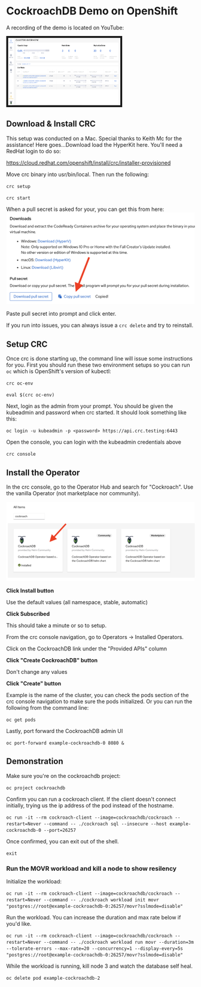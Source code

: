 # CockroachDB Demo on OpenShift

A recording of the demo is located on YouTube:

<a href="https://youtu.be/F681Yf8BgKY" target="blank"><img src="AdminUI.png"
alt="Watch the demo" width="300" height="180" border="5" /></a>


## Download & Install CRC

This setup was conducted on a Mac.  Special thanks to Keith Mc for the assistance!  Here goes...Download load the HyperKit here.  You'll need a RedHat login to do so:

https://cloud.redhat.com/openshift/install/crc/installer-provisioned

Move crc binary into usr/bin/local.  Then run the following:

`crc setup`

`crc start`

When a pull secret is asked for your, you can get this from here:
![alt text](CopyPullSecret.png)

Paste pull secret into prompt and click enter.

If you run into issues, you can always issue a `crc delete` and try to reinstall.

## Setup CRC

Once crc is done starting up, the command line will issue some instructions for you.  First you should run these two environment setups so you can run `oc` which is OpenShift's version of kubectl:

`crc oc-env`

`eval $(crc oc-env)`

Next, login as the admin from your prompt.  You should be given the kubeadmin and password when crc started.  It should look something like this:

`oc login -u kubeadmin -p <password> https://api.crc.testing:6443 `

Open the console, you can login with the kubeadmin credentials above

`crc console`

## Install the Operator

In the crc console, go to the Operator Hub and search for "Cockroach".  Use the vanilla Operator (not marketplace nor community).  

![alt text](Operator.png)

**Click Install button**

Use the default values (all namespace, stable, automatic)

**Click Subscribed**

This should take a minute or so to setup.

From the crc console navigation, go to Operators -> Installed Operators.

Click on the CockroachDB link under the "Provided APIs" column

**Click "Create CockroachDB" button**

Don't change any values

**Click "Create" button**

Example is the name of the cluster, you can check the pods section of the crc console navigation to make sure the pods initialized.  Or you can run the following from the command line:

`oc get pods`

Lastly, port forward the CockroachDB admin UI

`oc port-forward example-cockroachdb-0 8080 &`

## Demonstration

Make sure you're on the cockroachdb project:

`oc project cockroachdb`

Confirm you can run a cockroach client.  If the client doesn't connect initially, trying us the ip address of the pod instead of the hostname.

`oc run -it --rm cockroach-client --image=cockroachdb/cockroach --restart=Never --command -- ./cockroach sql --insecure --host example-cockroachdb-0 --port=26257`

Once confirmed, you can exit out of the shell.

`exit`

### Run the MOVR workload and kill a node to show resilency

Initialize the workload:

`oc run -it --rm cockroach-client --image=cockroachdb/cockroach --restart=Never --command -- ./cockroach workload init movr "postgres://root@example-cockroachdb-0:26257/movr?sslmode=disable"`

Run the workload.  You can increase the duration and max rate below if you'd like.

`oc run -it --rm cockroach-client --image=cockroachdb/cockroach --restart=Never --command -- ./cockroach workload run movr --duration=3m --tolerate-errors --max-rate=20 --concurrency=1 --display-every=5s "postgres://root@example-cockroachdb-0:26257/movr?sslmode=disable"`

While the workload is running, kill node 3 and watch the database self heal.

`oc delete pod example-cockroachdb-2`
